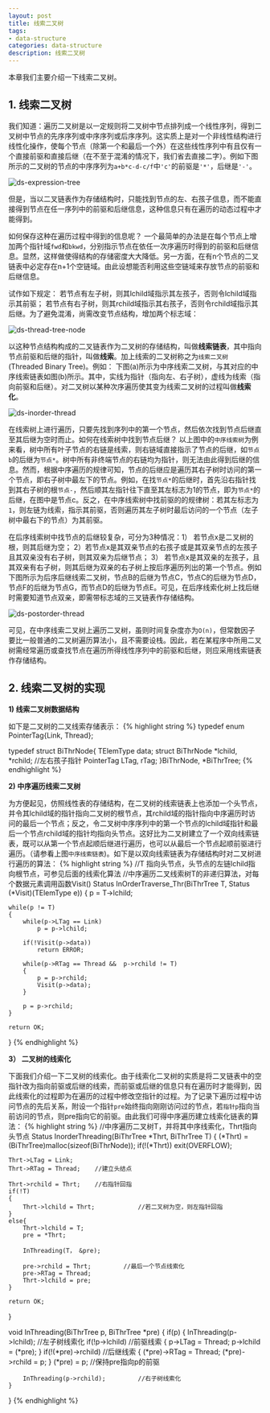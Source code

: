 ```yaml
---
layout: post
title: 线索二叉树
tags:
- data-structure
categories: data-structure
description: 线索二叉树
---
```


本章我们主要介绍一下线索二叉树。


<!-- more -->


## 1. 线索二叉树
我们知道：遍历二叉树是以一定规则将二叉树中节点排列成一个线性序列，得到二叉树中节点的先序序列或中序序列或后序序列。这实质上是对一个非线性结构进行线性化操作，使每个节点（除第一个和最后一个外）在这些线性序列中有且仅有一个直接前驱和直接后继（在不至于混淆的情况下，我们省去直接二字）。例如下图所示的二叉树的节点的中序序列为```a+b*c-d-c/f```中```'c'```的前驱是```'*'```，后继是```'-'```。

![ds-expression-tree](https://ivanzz1001.github.io/records/assets/img/data_structure/ds_expression_tree.jpg)

但是，当以二叉链表作为存储结构时，只能找到节点的左、右孩子信息，而不能直接得到节点在任一序列中的前驱和后继信息，这种信息只有在遍历的动态过程中才能得到。

如何保存这种在遍历过程中得到的信息呢？ 一个最简单的办法是在每个节点上增加两个指针域```fwd```和```bkwd```，分别指示节点在依任一次序遍历时得到的前驱和后继信息。显然，这样做使得结构的存储密度大大降低。另一方面，在有n个节点的二叉链表中必定存在n+1个空链域。由此设想能否利用这些空链域来存放节点的前驱和后继信息。

试作如下规定： 若节点有左子树，则其lchild域指示其左孩子，否则令lchild域指示其前驱； 若节点有右子树，则其rchild域指示其右孩子，否则令rchild域指示其后继。为了避免混淆，尚需改变节点结构，增加两个标志域：

![ds-thread-tree-node](https://ivanzz1001.github.io/records/assets/img/data_structure/ds_thread_tree_node.jpg)


以这种节点结构构成的二叉链表作为二叉树的存储结构，叫做**线索链表**，其中指向节点前驱和后继的指针，叫做**线索**。加上线索的二叉树称之为```线索二叉树```(Threaded Binary Tree)。例如： 下图(a)所示为中序线索二叉树，与其对应的中序线索链表如图(b)所示。其中，实线为指针（指向左、右子树），虚线为线索（指向前驱和后继）。对二叉树以某种次序遍历使其变为线索二叉树的过程叫做**线索化**。

![ds-inorder-thread](https://ivanzz1001.github.io/records/assets/img/data_structure/ds_inorder_thread.jpg)


在线索树上进行遍历，只要先找到序列中的第一个节点，然后依次找到节点后继直至其后继为空时而止。如何在线索树中找到节点后继？ 以上图中的```中序线索树```为例来看，树中所有叶子节点的右链是线索，则右链域直接指示了节点的后继，如```节点b```的后继为```节点*```。树中所有非终端节点的右链均为指针，则无法由此得到后继的信息。然而，根据中序遍历的规律可知，节点的后继应是遍历其右子树时访问的第一个节点，即右子树中最左下的节点。例如，在找```节点*```的后继时，首先沿右指针找到其右子树的根```节点-```，然后顺其左指针往下直至其左标志为1的节点，即为```节点*```的后继，在图中是节点c。反之，在中序线索树中找前驱的的规律树：若其左标志为```1```，则左链为线索，指示其前驱，否则遍历其左子树时最后访问的一个节点（左子树中最右下的节点）为其前驱。


在后序线索树中找节点的后继较复杂，可分为3种情况：1） 若节点x是二叉树的根，则其后继为空； 2）若节点x是其双亲节点的右孩子或是其双亲节点的左孩子且其双亲没有右子树，则其双亲为后继节点； 3） 若节点x是其双亲的左孩子，且其双亲有右子树，则其后继为双亲的右子树上按后序遍历列出的第一个节点。例如下图所示为后序后继线索二叉树，节点B的后继为节点C，节点C的后继为节点D，节点F的后继为节点G，而节点D的后继为节点E。可见，在后序线索化树上找后继时需要知道节点双亲，即需带标志域的三叉链表作存储结构。

![ds-postorder-thread](https://ivanzz1001.github.io/records/assets/img/data_structure/ds_postorder_thread.jpg)

可见，在中序线索二叉树上遍历二叉树，虽则时间复杂度亦为```O(n)```，但常数因子要比一般普通的二叉树遍历算法小，且不需要设栈。因此，若在某程序中所用二叉树需经常遍历或查找节点在遍历所得线性序列中的前驱和后继，则应采用线索链表作存储结构。

## 2. 线索二叉树的实现

**1) 线索二叉树数据结构**

如下是二叉树的二叉线索存储表示：
{% highlight string %}
typedef enum PointerTag{Link, Thread};


typedef struct BiThrNode{
	TElemType data;
	struct BiThrNode *lchild, *rchild;   //左右孩子指针
	PointerTag LTag, rTag;
}BiThrNode, *BiThrTree;
{% endhighlight %}

**2) 中序遍历线索二叉树**

为方便起见，仿照线性表的存储结构，在二叉树的线索链表上也添加一个头节点，并令其lchild域的指针指向二叉树的根节点，其rchild域的指针指向中序遍历时访问的最后一个节点；反之，令二叉树中序序列中的第一个节点的lchild域指针和最后一个节点rchild域的指针均指向头节点。这好比为二叉树建立了一个双向线索链表，既可以从第一个节点起顺后继进行遍历，也可以从最后一个节点起顺前驱进行遍历。（请参看上图```中序线索链表```)。如下是以双向线索链表为存储结构时对二叉树进行遍历的算法：
{% highlight string %}
//T 指向头节点，头节点的左链lchild指向根节点，可参见后面的线索化算法
//中序遍历二叉线索树T的非递归算法，对每个数据元素调用函数Visit()
Status InOrderTraverse_Thr(BiThrTree T, Status (*Visit)(TElemType e))
{
	p = T->lchild;

	while(p != T)
	{
		while(p->LTag == Link)
			p = p->lchild;

		if(!Visit(p->data))
			return ERROR;

		while(p->RTag == Thread &&  p->rchild != T)   
		{
			p = p->rchild;
			Visit(p->data);
		}

		p = p->rchild;
	}

	return OK;
}
{% endhighlight %}


**3） 二叉树的线索化**

下面我们介绍一下二叉树的线索化。由于线索化二叉树的实质是将二叉链表中的空指针改为指向前驱或后继的线索，而前驱或后继的信息只有在遍历时才能得到，因此线索化的过程即为在遍历的过程中修改空指针的过程。为了记录下遍历过程中访问节点的先后关系，附设一个指针```pre```始终指向刚刚访问过的节点，若```指针p```指向当前访问的节点，则pre指向它的前驱。由此我们可得中序遍历建立线索化链表的算法：
{% highlight string %}
//中序遍历二叉树T，并将其中序线索化，Thrt指向头节点
Status InorderThreading(BiThrTree *Thrt, BiThrTree T)
{
	(*Thrt) = (BiThrTree)malloc(sizeof(BiThrNode));
	if(!(*Thrt))
		exit(OVERFLOW);

	Thrt->LTag = Link;
	Thrt->RTag = Thread;    //建立头结点
	
	Thrt->rchild = Thrt;    //右指针回指
	if(!T)
	{
		Thrt->lchild = Thrt;			//若二叉树为空，则左指针回指
	}
	else{
		Thrt->lchild = T;
		pre = *Thrt;

		InThreading(T， &pre);

		pre->rchild = Thrt;         //最后一个节点线索化
		pre->RTag = Thread;
		Thrt->lchild = pre;
	}

	return OK;
}

void InThreading(BiThrTree p, BiThrTree *pre)
{
	if(p)
	{
		InThreading(p->lchild);			//左子树线索化
		if(!p->lchild)					//前驱线索
		{
			p->LTag = Thread;
			p->lchild = (*pre);
		}
		if(!(*pre)->rchild)					//后继线索
		{
			(*pre)->RTag = Thread;
			(*pre)->rchild =  p;
		}
		(*pre) = p;                        //保持pre指向p的前驱

		InThreading(p->rchild);			//右子树线索化
	}
}
{% endhighlight %}

<br />
<br />


